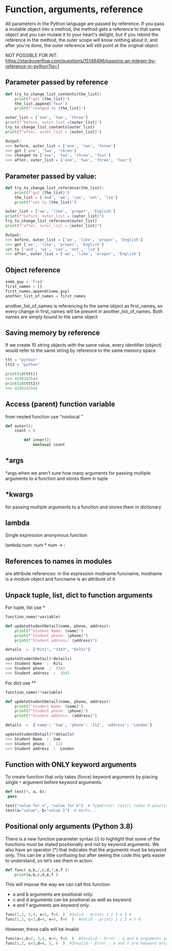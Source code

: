 
# Function, arguments, reference

All parameters in the Python language are passed by reference.
If you pass a mutable object into a method, the method gets a reference to that same object and you can mutate it to your heart's delight, but if you rebind the reference in the method, the outer scope will know nothing about it, and after you're done, the outer reference will still point at the original object.

NOT POSSIBLE FOR INT: https://stackoverflow.com/questions/15148496/passing-an-integer-by-reference-in-python?lq=1

## Parameter passed by reference
```python
def try_to_change_list_contents(the_list):
    print(f"got {the_list}")
    the_list.append('four')
    print(f"changed to {the_list}")

outer_list = ['one', 'two', 'three']
print(f"before, outer_list ={outer_list}")
try_to_change_list_contents(outer_list)
print(f"after, outer_list = {outer_list}")

Output:
>>> before, outer_list = ['one', 'two', 'three']  
>>> got ['one', 'two', 'three']  
>>> changed to ['one', 'two', 'three', 'four']  
>>> after, outer_list = ['one', 'two', 'three', 'four']
```

## Parameter passed by value:

     
```python    
def try_to_change_list_reference(the_list):
    print(f"got {the_list}")
    the_list = ['and', 'we', 'can', 'not', 'lie']
    print(f"set to {the_list}")

outer_list = ['we', 'like', 'proper', 'English']
print(f"before, outer_list = {outer_list}")
try_to_change_list_reference(outer_list)
print(f"after, outer_list = {outer_list}")

Output:
>>> before, outer_list = ['we', 'like', 'proper', 'English']  
>>> got ['we', 'like', 'proper', 'English']  
set to ['and', 'we', 'can', 'not', 'lie']  
>>> after, outer_list = ['we', 'like', 'proper', 'English']
```

## Object reference

```python
some_guy = 'Fred'
first_names = []
first_names.append(some_guy)
another_list_of_names = first_names
```
another_list_of_names is referencing to the same object as first_names, so every change in first_names will be present in another_list_of_names. Both names are simply bound to the same object

## Saving memory by reference
If we create 10 string objects with the same value, every identifier (object) would refer to the same string by reference to the same memory space
```python
ttt = "python"
ttt2 = "python"

print(id(ttt))
>>> 4298242544
print(id(ttt2))
>>> 4298242544
```

## Access (parent) function variable
from nested function use “nonlocal <variable>”
```python
def outer():
    count = 0

        def inner():
            nonlocal count
```

## *args
*args when we aren’t sure how many arguments
for passing multiple arguments to a function and stores them in tuple

  
## *kwargs
for passing multiple arguments to a function and stores them in dictionary

  
## lambda
Single expression anonymous function

lambda num: num * num -> <parameters>: <what to do with parameters>

  
## References to names in modules
are attribute references: in the expression modname.funcname, modname is a module object and funcname is an attribute of it

## Unpack tuple, list, dict to function arguments
For tuple, list  use *
```python
function_name(*variable)

def updateStudentDetail(name, phone, address):
    print(f"Student Name: {name}")
    print(f"Student phone: {phone}")
    print(f"Student address: {address}") 

details  =  ["Riti", "3343", "Delhi"]

updateStudentDetail(*details)
>>> Student Name  :  Riti
>>> Student phone  :  3343
>>> Student address  :  3343
```
For dict  use **
```python
function_name(**variable)

def updateStudentDetail(name, phone, address):
    print(f"Student Name: {name}")
    print(f"Student phone: {phone}")
    print(f"Student address: {address}") 

details  =  {'name': 'Sam', 'phone': '112', 'address': 'London'}

updateStudentDetail(**details)
>>> Student Name  :  Sam
>>> Student phone  :  112
>>> Student address  :  London
```
## Function with ONLY keyword arguments
To create function that only takes (force) keyword arguments by placing single `*` argument before keyword arguments.
```python
def test(*, a, b):
 pass

test("value for a", "value for b")  # TypeError: test() takes 0 positional arguments...
test(a="value", b="value 2")  # Works...
```

## Positional only arguments (Python 3.8)
There is a new function parameter syntax (/) to highlight that some of the functions must be stated positionally and not by keyword arguments. We also have an operator (*) that indicates that the arguments must be keyword only. This can be a little confusing but after seeing the code this gets easier to understand, so let’s see them in action.
```python
def func( a,b,/,c,d,*,e,f ):
	print(a,b,c,d,e,f )
```

This will impose the way we can call this function:

-   a and b arguments are positional only.
-   c and d arguments can be positional as well as keyword.
-   e and f arguments are keyword only.

```python
func(1,2, 3,4, e=5, f=6  )  #Valid - prints 1 2 3 4 5 6
func(1,2, c=3,d=4, e=5, f=6  )  #Valid - prints 1 2 3 4 5 6
```

However, these calls will be invalid
```python
func(a=1,b=2, 3,4, e=5, f=6  )  #Invalid - Error : a and b arguments are positional only
func(1,2, c=3,d=4, 5, 6  )  #Invalid - Error : e and f are keyword only arguments.
```
<!--stackedit_data:
eyJwcm9wZXJ0aWVzIjoiY2F0ZWdvcmllczogJ2tleXdvcmQsIH
JlZmVyZW5jZSwgYXJndW1lbnRzLCBhcmdzLCBsYW1iZGEnXG4i
LCJoaXN0b3J5IjpbMTI0ODI1NTUsLTM4NDA5Nzk4NSwxMTgwND
Y1OTUsMTQxNzQ4ODAxMl19
-->